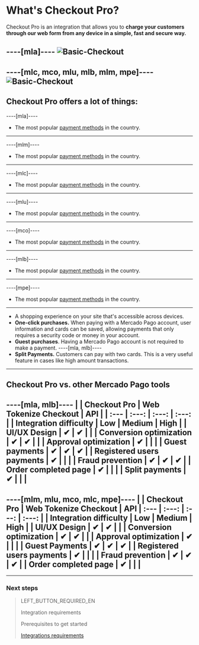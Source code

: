 # What's Checkout Pro?

Checkout Pro is an integration that allows you to **charge your customers through our web form from any device in a simple, fast and secure way.**

----[mla]----
![Basic-Checkout](/images/web-payment-checkout/cho-modal-mobile.png)
------------
----[mlc, mco, mlu, mlb, mlm, mpe]----
![Basic-Checkout](/images/web-payment-checkout/checkout-modal-sv.png)
------------

## Checkout Pro offers a lot of things:

----[mla]----
* The most popular [payment methods](https://www.mercadopago.com.ar/ayuda/medios-de-pago-cuotas-promociones_264) in the country.
------------
----[mlm]----
*  The most popular [payment methods](https://www.mercadopago.com.mx/ayuda/medios-de-pago-cuotas-promociones_264) in the country.
------------
----[mlc]----
* The most popular [payment methods](https://www.mercadopago.cl/ayuda/medios-de-pago-cuotas-promociones_264) in the country.
------------
----[mlu]----
* The most popular [payment methods](https://www.mercadopago.com.uy/ayuda/medios-de-pago-cuotas-promociones_264) in the country.
------------
----[mco]----
* The most popular [payment methods](https://www.mercadopago.com.co/ayuda/medios-de-pago-cuotas-promociones_264) in the country.
------------
----[mlb]----
* The most popular [payment methods](https://www.mercadopago.com.br/ajuda/meios-de-pagamento-parcelamento_265) in the country.
------------
----[mpe]----
* The most popular [payment methods](https://www.mercadopago.com.pe/ayuda/medios-de-pago-cuotas-promociones_264) in the country.
------------

* A shopping experience on your site that's accessible across devices.
* **One-click purchases.** When paying with a Mercado Pago account, user information and cards can be saved, allowing payments that only requires a security code or money in your account.
* **Guest purchases**. Having a Mercado Pago account is not required to make a payment.
----[mla, mlb]----
* **Split Payments.** Customers can pay with two cards. This is a very useful feature in cases like high amount transactions.
------------

## Checkout Pro vs. other Mercado Pago tools

----[mla, mlb]----
|                               | Checkout Pro | Web Tokenize Checkout | API |
| :--- | :---: | :---: | :---: |
| Integration difficulty        | Low | Medium | High |
| UI/UX Design                  | ✔ | ✔ |   |
| Conversion optimization       | ✔ | ✔ |   |
| Approval optimization         | ✔ |   |   |
| Guest payments                | ✔ | ✔ | ✔ |
| Registered users payments     | ✔ |   |   |
| Fraud prevention              | ✔ | ✔ | ✔ |
| Order completed page          | ✔ |   |   |
| Split payments                | ✔ |   |   |
------------
----[mlm, mlu, mco, mlc, mpe]----
|                               | Checkout Pro | Web Tokenize Checkout | API
| :--- | :---: | :---: | :---: |
| Integration difficulty        | Low | Medium | High |
| UI/UX Design                  | ✔ | ✔ |   |
| Conversion optimization       | ✔ | ✔ |   |
| Approval optimization         | ✔ |   |   |
| Guest Payments                | ✔ | ✔ | ✔ |
| Registered users payments     | ✔ |   |   |
| Fraud prevention              | ✔ | ✔ | ✔ |
| Order completed page          | ✔ |   |   |
------------

---

### Next steps

> LEFT_BUTTON_REQUIRED_EN
>
> Integration requirements
>
> Prerequisites to get started
>
> [Integrations requirements](https://www.mercadopago[FAKER][URL][DOMAIN]/developers/en/guides/online-payments/checkout-pro/previous-requirements)
>
